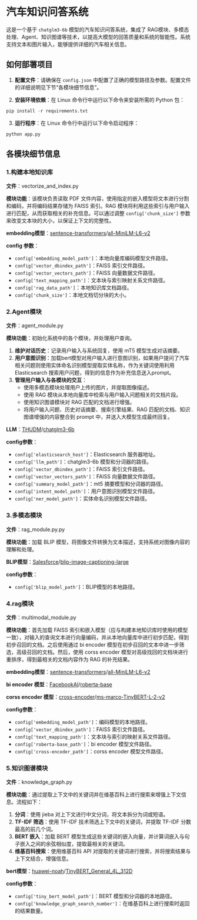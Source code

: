 # 汽车知识问答系统

这是一个基于 `chatglm3-6b` 模型的汽车知识问答系统，集成了 RAG模块、多模态处理、Agent、知识图谱等技术，以提高大模型的回答质量和系统的智能性。系统支持文本和图片输入，能够提供详细的汽车相关信息。



## 如何部署项目

1. **配置文件**：请确保在 `config.json` 中配置了正确的模型路径及参数。配置文件的详细说明见下节“各模块细节信息”。

2. **安装环境依赖**：在 Linux 命令行中运行以下命令来安装所需的 Python 包：

```python
pip install -r requirements.txt
```

3. **运行程序**：在 Linux 命令行中运行以下命令启动程序：

```python
python app.py
```



## 各模块细节信息

### 1.构建本地知识库

**文件**：vectorize_and_index.py

**模块功能**：该模块负责读取 PDF 文件内容，使用指定的嵌入模型将文本进行分割和编码，并将编码结果存储为 FAISS 索引。RAG 模块将利用这些索引与用户输入进行匹配，从而获取相关的补充信息。可以通过调整 `config['chunk_size']` 参数来改变文本块的大小，以保证上下文的完整性。

**embedding模型**：[sentence-transformers](https://huggingface.co/sentence-transformers)/[all-MiniLM-L6-v2](https://huggingface.co/sentence-transformers/all-MiniLM-L6-v2)

**config 参数**：

- `config['embedding_model_path']`：本地向量库编码模型文件路径。
- `config['vector_dbindex_path']`：FAISS 索引文件路径。
- `config['vector_vectors_path']`：FAISS 向量数据文件路径。
- `config['text_mapping_path']`：文本块与索引映射关系文件路径。
- `config['rag_data_path']`：本地知识库文档路径。
- `config['chunk_size']`：本地文档切分块的大小。



### 2.Agent模块

**文件**：agent_module.py

**模块功能**：初始化系统中的各个模块，并处理用户查询。

1. **维护对话历史**：记录用户输入与系统回复，使用 mT5 模型生成对话摘要。
2. **用户意图识别**：加载bert模型对用户输入进行意图识别，如果用户提问了汽车相关问题则使用实体命名识别模型提取实体名称，作为关键词使用利用 Elasticsearch 搜索用户问题，得到的信息作为补充信息送入prompt。
3. **管理用户输入与各模块的交互**：
   - 使用多模态模块处理用户上传的图片，并提取图像描述。
   - 使用 RAG 模块从本地向量库中检索与用户输入问题相关的文档片段。
   - 使用知识图谱模块对 RAG 匹配的文档进行增强。
   - 将用户输入问题、历史对话摘要、搜索引擎结果、RAG 匹配的文档、知识图谱增强的内容整合到 prompt 中，并送入大模型生成最终回复。

**LLM**：[THUDM](https://huggingface.co/THUDM)/[chatglm3-6b](https://huggingface.co/THUDM/chatglm3-6b)

**config参数**：

- `config['elasticsearch_host']`：Elasticsearch 服务器地址。
- `config['llm_path']`：chatglm3-6b 模型和分词器的路径。
- `config['vector_dbindex_path']`：FAISS 索引文件路径。
- `config['vector_vectors_path']`：FAISS 向量数据文件路径。
- `config['summary_model_path']`：mt5 摘要模型和分词器的路径。
- `config['intent_model_path']`：用户意图识别模型文件路径。
- `config['ner_model_path']`：实体命名识别模型文件路径。



### 3.多模态模块

**文件**：rag_module.py.py

**模块功能**：加载 BLIP 模型，将图像文件转换为文本描述，支持系统对图像内容的理解和处理。

**BLIP模型**：[Salesforce](https://huggingface.co/Salesforce)/[blip-image-captioning-large](https://huggingface.co/Salesforce/blip-image-captioning-large)

**config参数**：

- `config['blip_model_path']`：BLIP模型的本地路径。



### 4.rag模块

**文件**：multimodal_module.py

**模块功能**：首先加载 FAISS 索引和嵌入模型（应与构建本地知识库时使用的模型一致），对输入的查询文本进行向量编码，并从本地向量库中进行初步匹配，得到初步召回的文档。之后使用通过 bi encoder 模型在初步召回的文本中进一步筛选，高级召回的文档。然后，使用 corss encoder 模型对高级找回的文档块进行重排序，得到最相关的文档内容作为 RAG 的补充结果。

**embedding模型**：[sentence-transformers](https://huggingface.co/sentence-transformers)/[all-MiniLM-L6-v2](https://huggingface.co/sentence-transformers/all-MiniLM-L6-v2)

**bi encoder 模型**：[FacebookAI](https://huggingface.co/FacebookAI)/[roberta-base](https://huggingface.co/FacebookAI/roberta-base)

**corss encoder 模型**：[cross-encoder](https://huggingface.co/cross-encoder)/[ms-marco-TinyBERT-L-2-v2](https://huggingface.co/cross-encoder/ms-marco-TinyBERT-L-2-v2)

**config参数**：

- `config['embedding_model_path']`：编码模型的本地路径。
- `config['vector_dbindex_path']`：FAISS 索引文件路径。
- `config['text_mapping_path']`：文本块与索引的映射关系文件路径。
- `config['roberta-base_path']`：bi encoder 模型文件路径。
- `config['cross-encoder_path']`：corss encoder 模型文件路径。



### 5.知识图谱模块

**文件**：knowledge_graph.py

**模块功能**：通过提取上下文中的关键词并在维基百科上进行搜索来增强上下文信息。流程如下：

1. **分词**：使用 jieba 对上下文进行中文分词，将文本拆分为词或短语。
2. **TF-IDF 筛选**：使用 TF-IDF 技术筛选上下文中的关键词，并提取 TF-IDF 分数最高的前几个词。
3. **BERT 嵌入**：加载 BERT 模型生成这些关键词的嵌入向量，并计算词嵌入与句子嵌入之间的余弦相似度，提取最相关的关键词。
4. **维基百科搜索**：使用维基百科 API 对提取的关键词进行搜索，并将搜索结果与上下文结合，增强信息。

**bert模型**：[huawei-noah](https://huggingface.co/huawei-noah)/[TinyBERT_General_4L_312D](https://huggingface.co/huawei-noah/TinyBERT_General_4L_312D)

**config参数**：

- `config['tiny_bert_model_path']`：BERT 模型和分词器的本地路径。
- `config['knowledge_graph_search_number']`：在维基百科上进行搜索时返回的结果数量。





































































































